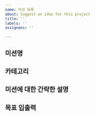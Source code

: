 ```yaml
---
name: 미션 등록
about: Suggest an idea for this project
title: ''
labels: ''
assignees: ''

---
```


## 미션명

## 카테고리

## 미션에 대한 간략한 설명

## 목표 입출력
